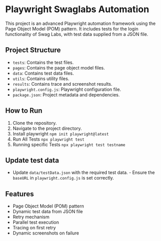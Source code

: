 # Playwright Swaglabs Automation

This project is an advanced Playwright automation framework using the Page Object Model (POM) pattern. It includes tests for the login functionality of Swag Labs, with test data supplied from a JSON file.

## Project Structure

- `tests`: Contains the test files.
- `pages`: Contains the page object model files.
- `data`: Contains test data files.
- `utils`: Contains utility files.
- `results`: Contains trace and screenshot results.
- `playwright.config.js`: Playwright configuration file.
- `package.json`: Project metadata and dependencies.

## How to Run

1. Clone the repository.
2. Navigate to the project directory.
3. Install playwright `npm init playwright@latest` 
4. Run All Tests `npx playwright test`
5. Running specific Tests `npx playwright test testname`


## Update test data
   - Update `data/testData.json` with the required test data.
    - Ensure the `baseURL` in `playwright.config.js` is set correctly.


## Features

- Page Object Model (POM) pattern
- Dynamic test data from JSON file
- Retry mechanism
- Parallel test execution
- Tracing on first retry
- Dynamic screenshots on failure
